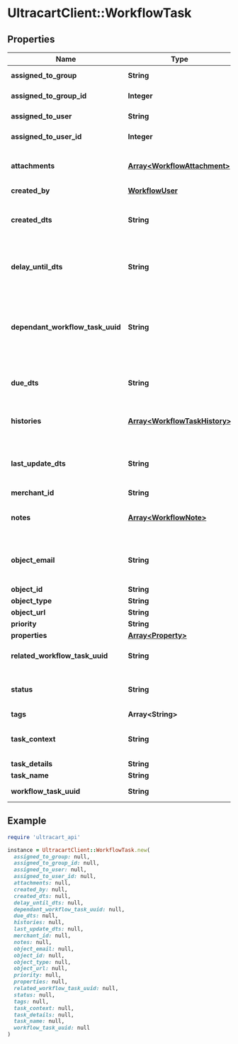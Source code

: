 # UltracartClient::WorkflowTask

## Properties

| Name | Type | Description | Notes |
| ---- | ---- | ----------- | ----- |
| **assigned_to_group** | **String** | Assigned to group | [optional] |
| **assigned_to_group_id** | **Integer** | Assigned to group ID | [optional] |
| **assigned_to_user** | **String** | Assigned to user | [optional] |
| **assigned_to_user_id** | **Integer** | Assigned to user ID | [optional] |
| **attachments** | [**Array&lt;WorkflowAttachment&gt;**](WorkflowAttachment.md) | Attachments to the Workflow Task | [optional] |
| **created_by** | [**WorkflowUser**](WorkflowUser.md) |  | [optional] |
| **created_dts** | **String** | Date/time that the workflow task was created | [optional] |
| **delay_until_dts** | **String** | Date/time that the workflow task should delay until | [optional] |
| **dependant_workflow_task_uuid** | **String** | Dependant Workflow Task UUID (must be completed before this task can be completed) | [optional] |
| **due_dts** | **String** | Date/time that the workflow task is due | [optional] |
| **histories** | [**Array&lt;WorkflowTaskHistory&gt;**](WorkflowTaskHistory.md) | Array of history records for the task | [optional] |
| **last_update_dts** | **String** | Date/time that the workflow task was last updated | [optional] |
| **merchant_id** | **String** | Merchant ID | [optional] |
| **notes** | [**Array&lt;WorkflowNote&gt;**](WorkflowNote.md) | Notes on the Workflow Task | [optional] |
| **object_email** | **String** | Object is associated with customer email | [optional] |
| **object_id** | **String** | Object ID | [optional] |
| **object_type** | **String** | Object Type | [optional] |
| **object_url** | **String** | Object URL | [optional] |
| **priority** | **String** | Priority | [optional] |
| **properties** | [**Array&lt;Property&gt;**](Property.md) | Properties | [optional] |
| **related_workflow_task_uuid** | **String** | Related Workflow Task UUID | [optional] |
| **status** | **String** | Status of the workflow task | [optional] |
| **tags** | **Array&lt;String&gt;** | Tags | [optional] |
| **task_context** | **String** | User friendly string of the task context | [optional] |
| **task_details** | **String** | Task Details | [optional] |
| **task_name** | **String** | Task Name | [optional] |
| **workflow_task_uuid** | **String** | Workflow Task UUID | [optional] |

## Example

```ruby
require 'ultracart_api'

instance = UltracartClient::WorkflowTask.new(
  assigned_to_group: null,
  assigned_to_group_id: null,
  assigned_to_user: null,
  assigned_to_user_id: null,
  attachments: null,
  created_by: null,
  created_dts: null,
  delay_until_dts: null,
  dependant_workflow_task_uuid: null,
  due_dts: null,
  histories: null,
  last_update_dts: null,
  merchant_id: null,
  notes: null,
  object_email: null,
  object_id: null,
  object_type: null,
  object_url: null,
  priority: null,
  properties: null,
  related_workflow_task_uuid: null,
  status: null,
  tags: null,
  task_context: null,
  task_details: null,
  task_name: null,
  workflow_task_uuid: null
)
```

